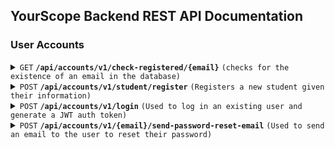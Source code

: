## YourScope Backend REST API Documentation

### User Accounts

<details>
 <summary><code>GET</code> <code><b>/api/accounts/v1/check-registered/{email}</b></code> <code>(checks for the existence of an email in the database)</code></summary>

##### Parameters

> | Name      |  Type     | Data Type               | Description                                                           |
> |-----------|-----------|-------------------------|-----------------------------------------------------------------------|
> | email      |  required path parameter | string   | A path parameter representing the email to be searched for.  |

##### Responses

> | Status Code     | content-type                      | Response                                                            |Description|
> |---------------|-----------------------------------|-----------------------------------------------------------------|-----|
> | `200`         | `application/json;charset=UTF-8`        | `false`                                |Response when email has not been registered yet.|
> | `200`         | `application/json;charset=UTF-8`        | `true`                                |Response when email has already been registered.|
> | `404`         | `application/json;charset=UTF-8`                | `None`                            |If the path parameter is not provided.|
</details>

<details>
 <summary><code>POST</code> <code><b>/api/accounts/v1/student/register</b></code> <code>(Registers a new student given their information)</code></summary>

##### Parameters

> | Name      |  Type     | Data Type               | Description                                                           |
> |-----------|-----------|-------------------------|-----------------------------------------------------------------------|
> | email      |  required in request body | string   | The user's email address.  |
> |firstName|required in the request body|string|The user's first name.|
> |middleName|optional in the request body|string|The user's middle name (if any).|
> |lastName|required in the request body|string|The user's last name.|
> |birthday|required in the request body|datetime|A datetime string representing the user's birthdate.|
> |affiliation|required in the request body|string|The user's affiliation (in the case of a student, represents the name of the school the student goes to).|
> |grade|required in the request body|integer between 8 and 13|The student's current grade.|
> |password|required in the request body|string|The user's password.|

##### Sample Request Body

```json
{
  "email": "john.doe@gmail.com",
  "firstName": "John",
  "middleName": "Powell",
  "lastName": "Doe",
  "birthday": "2023-06-28T03:41:44.973Z",
  "affiliation": "Stouffville District Secondary School",
  "grade": 11,
  "password": "bazinga"
}
```

```json
{
  "email": "jane.doe@gmail.com",
  "firstName": "Jane",
  "lastName": "Doe",
  "birthday": "2023-06-28T03:41:44.973Z",
  "affiliation": "Hogwarts School of Witchcraft and Wizardry",
  "grade": 9,
  "password": "AvaDakeDavRa"
}
```

##### Responses

> | Status Code     | content-type                      | Response                                                            |Description|
> |---------------|-----------------------------------|-----------------------------------------------------------------|-----|
> | `200`         | `application/json;charset=UTF-8`        | `true`                                |The registration was successful and encountered no errors.|
> | `400`         | `text/plain;charset=UTF-8`        | `{email} has already been registered!`                                |If the passed in email has already been registered.|
> | `400`         | `application/json;charset=UTF-8`                |             `{"errors": {"$": ["JSON deserialization for type 'yourscope_api.entities.UserRegistrationDto' was missing required properties, including the following: property"]}}`                |If any required parameters are missing.|

##### Sample Response Body
Missing required parameters.
```json
{
  "type": "https://tools.ietf.org/html/rfc7231#section-6.5.1",
  "title": "One or more validation errors occurred.",
  "status": 400,
  "traceId": "00-f253f8dee6ddc5946118c738276965c6-80c2ce8979e338b1-00",
  "errors": {
    "$": [
      "JSON deserialization for type 'yourscope_api.entities.UserRegistrationDto' was missing required properties, including the following: email"
    ],
    "userInfo": [
      "The userInfo field is required."
    ]
  }
}
```
Registration successful.
```json
true
```
</details>

<details>
 <summary><code>POST</code> <code><b>/api/accounts/v1/login</b></code> <code>(Used to log in an existing user and generate a JWT auth token)</code></summary>

##### Parameters

> | Name      |  Type     | Data Type               | Description                                                           |
> |-----------|-----------|-------------------------|-----------------------------------------------------------------------|
> | email      |  required in request body | string   | The user's email address.  |
> |password|required in the request body|string|The user's password.|

##### Sample Request Body

```json
{
  "email": "john.doe@gmail.com",
  "password": "bazinga"
}
```

##### Responses

> | Status Code     | content-type                      | Response                                                            |Description|
> |---------------|-----------------------------------|-----------------------------------------------------------------|-----|
> | `200`         | `text/plain;charset=UTF-8`        | `JWT token`                                |The login was successful and a JWT token is returned which is needed for future authentication.|
> | `401`         | `text/plain;charset=UTF-8`        | `Incorrect email or password.`                                |Either the passed in email or the passed in password was incorrect.|
</details>

<details>
 <summary><code>POST</code> <code><b>/api/accounts/v1/{email}/send-password-reset-email</b></code> <code>(Used to send an email to the user to reset their password)</code></summary>

##### Parameters

> | Name      |  Type     | Data Type               | Description                                                           |
> |-----------|-----------|-------------------------|-----------------------------------------------------------------------|
> | email      |  required path parameter | string   | The user's email address.  |

##### Responses

> | Status Code     | content-type                      | Response                                                            |Description|
> |---------------|-----------------------------------|-----------------------------------------------------------------|-----|
> | `200`         | `application/json;charset=UTF-8`        | `true`                                |The email was sent successfully to the user's email address.|
> | `404`         | `text/plain;charset=UTF-8`        | `Email is not registered.`                                |The provided email address is not registered under any account.|
</details>